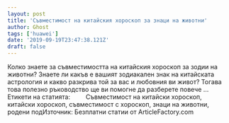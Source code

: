 ```yaml
---
layout: post
title: 'Съвместимост на китайския хороскоп за знаци на животни'
author: Ghost
tags: ['huawei']
date: '2019-09-19T23:47:38.121Z'
draft: false
---
```


Колко знаете за съвместимостта на китайския хороскоп за зодии на животни? Знаете ли какъв е вашият зодиакален знак на китайската астрология и какво разкрива той за вас и любовния ви живот? Тогава това полезно ръководство ще ви помогне да разберете повече ...     Етикети на статията:         Съвместимост на китайски хороскоп, китайски хороскоп, съвместимост с хороскоп, знаци на животни, родени подИзточник: Безплатни статии от ArticleFactory.com
